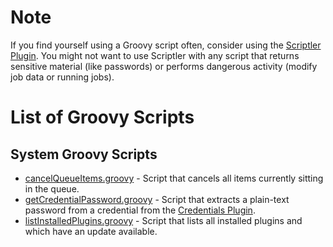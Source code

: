 # Note

If you find yourself using a Groovy script often, consider using the [Scriptler Plugin](https://wiki.jenkins.io/display/JENKINS/Scriptler+Plugin). You might not want to use Scriptler with any script that returns sensitive material (like passwords) or performs dangerous activity (modify job data or running jobs).

# List of Groovy Scripts

## System Groovy Scripts
* [cancelQueueItems.groovy](cancelQueueItems.groovy) - Script that cancels all items currently sitting in the queue.
* [getCredentialPassword.groovy](getCredentialPassword.groovy) - Script that extracts a plain-text password from a credential from the [Credentials Plugin](https://wiki.jenkins.io/display/JENKINS/Credentials+Plugin).
* [listInstalledPlugins.groovy](listInstalledPlugins.groovy) - Script that lists all installed plugins and which have an update available.

